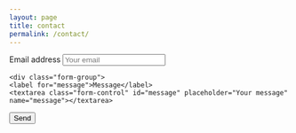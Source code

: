 ```yaml
---
layout: page
title: contact
permalink: /contact/
---
```


<div class="row">
<form action="https://formspree.io/{{ site.email }}" method="POST">
	<input type="hidden" name="_next" value="{{ site.baseurl}}/thanks/" />
	<input type="hidden" name="_subject" value="Website contact" />
	<input type="text" name="_gotcha" style="display:none" />
  <div class="form-group">
    <label for="InputEmail1">Email address</label>
    <input type="email" class="form-control" id="InputEmail1" name="_replyto" placeholder="Your email">
  </div>
  
    <div class="form-group">
    <label for="message">Message</label>
    <textarea class="form-control" id="message" placeholder="Your message" name="message"></textarea>
  </div>

  <button type="submit" class="btn btn-default btn-lg">Send</button>
</form>
</div>





